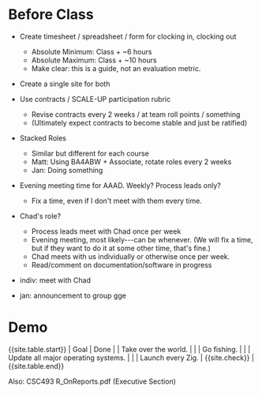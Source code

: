 # Before Class

* Create timesheet / spreadsheet / form for clocking in, clocking out
    * Absolute Minimum: Class + ~6 hours
    * Absolute Maximum: Class + ~10 hours
    * Make clear: this is a guide, not an evaluation metric.

* Create a single site for both

* Use contracts / SCALE-UP participation rubric
    * Revise contracts every 2 weeks / at team roll points / something
    * (Ultimately expect contracts to become stable and just be ratified)

* Stacked Roles
    * Similar but different for each course
    * Matt: Using BA4ABW + Associate, rotate roles every 2 weeks
    * Jan: Doing something

* Evening meeting time for AAAD. Weekly? Process leads only?
    * Fix a time, even if I don't meet with them every time.
    
* Chad's role?
    * Process leads meet with Chad once per week
    * Evening meeting, most likely---can be whenever. (We will fix a time, but if they want to do it at some other time, that's fine.)
    * Chad meets with us individually or otherwise once per week.
    * Read/comment on documentation/software in progress

* indiv: meet with Chad
* jan: announcement to group gge

# Demo

{{site.table.start}}
| Goal | Done |
| Take over the world. | |
| Go fishing. | |
| Update all major operating systems. | |
| Launch every Zig. | {{site.check}} |
{{site.table.end}}

Also: CSC493 R_OnReports.pdf (Executive Section)